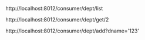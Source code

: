 

http://localhost:8012/consumer/dept/list

http://localhost:8012/consumer/dept/get/2

http://localhost:8012/consumer/dept/add?dname='123'